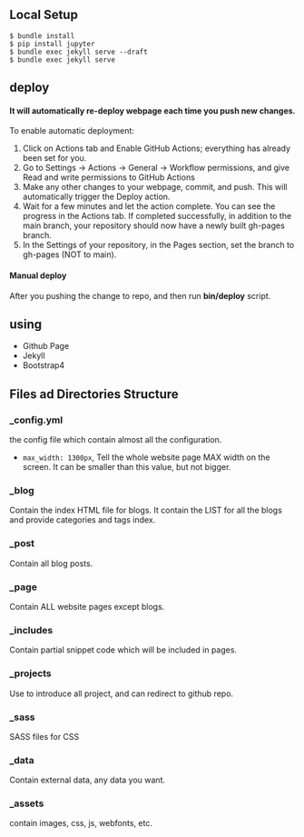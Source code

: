 ## Local Setup 

```
$ bundle install
$ pip install jupyter
$ bundle exec jekyll serve --draft
$ bundle exec jekyll serve
```

## deploy

#### It will automatically re-deploy webpage each time you push new changes.

To enable automatic deployment:
1. Click on Actions tab and Enable GitHub Actions;  everything has already been set for you.
2. Go to Settings -> Actions -> General -> Workflow permissions, and give Read and write permissions to GitHub Actions
3. Make any other changes to your webpage, commit, and push. This will automatically trigger the Deploy action.
4. Wait for a few minutes and let the action complete. You can see the progress in the Actions tab. If completed successfully, in addition to the main branch, your repository should now have a newly built gh-pages branch.
5. In the Settings of your repository, in the Pages section, set the branch to gh-pages (NOT to main).

#### Manual deploy

After you pushing the change to repo, and then run **bin/deploy** script.

## using 

- Github Page
- Jekyll 
- Bootstrap4


## Files ad Directories Structure

### _config.yml 
the config file which contain almost all the configuration.

- `max_width: 1300px`, Tell the whole website page MAX width on the screen. It can be smaller than this value, but not bigger.

### _blog
Contain the index HTML file for blogs. It contain the LIST for all the blogs and provide categories and tags index.

### _post
Contain all blog posts.

### _page
Contain ALL website pages except blogs.

### _includes 
Contain partial snippet code which will be included in pages.

### _projects
Use to introduce all project, and can redirect to github repo.

### _sass 
SASS files for CSS

### _data 
Contain external data, any data you want. 

### _assets 
contain images, css, js, webfonts, etc.



